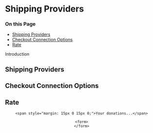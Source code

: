 # Shipping Providers

<div class="otp" id="no-index">

### On this Page	
- [Shipping Providers](#shipping-providers)
- [Checkout Connection Options](#checkout-connection-options)
- [Rate](#rate)


</div>

Introduction

## Shipping Providers

## Checkout Connection Options

## Rate

<div style="text-align:center;">

    <span style="margin: 15px 0 15px 0;">Your donations...</span>

    <form>
    </form>

</div>